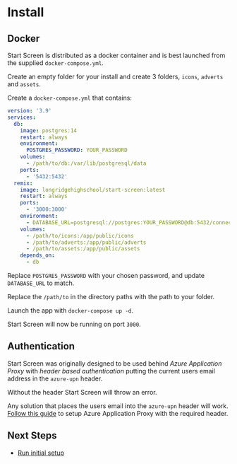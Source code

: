 # Install

## Docker

Start Screen is distributed as a docker container and is best launched from the
supplied `docker-compose.yml`.

Create an empty folder for your install and create 3 folders, `icons`, `adverts`
and `assets`.

Create a `docker-compose.yml` that contains:

```yml
version: '3.9'
services:
  db:
    image: postgres:14
    restart: always
    environment:
      POSTGRES_PASSWORD: YOUR_PASSWORD
    volumes:
      - /path/to/db:/var/lib/postgresql/data
    ports:
      - '5432:5432'
  remix:
    image: longridgehighschool/start-screen:latest
    restart: always
    ports:
      - '3000:3000'
    environment:
      - DATABASE_URL=postgresql://postgres:YOUR_PASSWORD@db:5432/connect?connection_limit=30&pool_timeout=0
    volumes:
      - /path/to/icons:/app/public/icons
      - /path/to/adverts:/app/public/adverts
      - /path/to/assets:/app/public/assets
    depends_on:
      - db
```

Replace `POSTGRES_PASSWORD` with your chosen password, and update `DATABASE_URL`
to match.

Replace the `/path/to` in the directory paths with the path to your folder.

Launch the app with `docker-compose up -d`.

Start Screen will now be running on port `3000`.

## Authentication

Start Screen was originally designed to be used behind _Azure Application Proxy_
with _header based authentication_ putting the current users email address in
the `azure-upn` header.

Without the header Start Screen will throw an error.

Any solution that places the users email into the `azure-upn` header will work.
[Follow this guide](/guides/configuring-aap) to setup Azure Application Proxy
with the required header.

## Next Steps

- [Run initial setup](/getting-started/setup)
